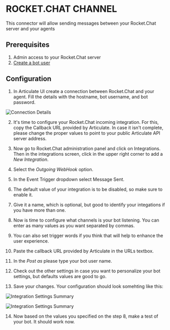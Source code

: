 # ROCKET.CHAT CHANNEL

This connector will allow sending messages between your Rocket.Chat server and your agents

## Prerequisites

1. Admin access to your Rocket.Chat server
2. [Create a bot user](https://rocket.chat/docs/bots/creating-bot-users/)

## Configuration

1. In Articulate UI create a connection between Rocket.Chat and your agent. Fill the details with the hostname, bot username, and bot password.

![Connection Details](https://github.com/samtecspg/articulate/blob/master/api/lib/channels/rockechat/screenshots/01%20-%20Connection%20Details.png)

2. It's time to configure your Rocket.Chat incoming integration. For this, copy the Callback URL provided by Articulate. In case it isn't complete, please change the proper values to point to your public Articulate API server address.

3. Now go to Rocket.Chat administration panel and click on Integrations. Then in the integrations screen, click in the upper right corner to add a *New Integration*.

4. Select the *Outgoing WebHook* option.

5. In the Event Trigger dropdown select Message Sent.

6. The default value of your integration is to be disabled, so make sure to enable it.

7. Give it a name, which is optional, but good to identify your integations if you have more than one.

8. Now is time to configure what channels is your bot listening. You can enter as many values as you want separated by commas.

9. You can also set trigger words if you think that will help to enhance the user experience.

10. Paste the callback URL provided by Articulate in the URLs textbox.

11. In the *Post as* please type your bot user name.

12. Check out the other settings in case you want to personalize your bot settings, but defaults values are good to go.

13. Save your changes. Your configuration should look somehting like this:

![Integration Settings Summary](https://github.com/samtecspg/articulate/blob/master/api/lib/channels/rockechat/screenshots/02%20-%20Integration%20Settings%2001.png)

![Integration Settings Summary](https://github.com/samtecspg/articulate/blob/master/api/lib/channels/rockechat/screenshots/02%20-%20Integration%20Settings%2002.png)

14. Now based on the values you specified on the step 8, make a test of your bot. It should work now.
